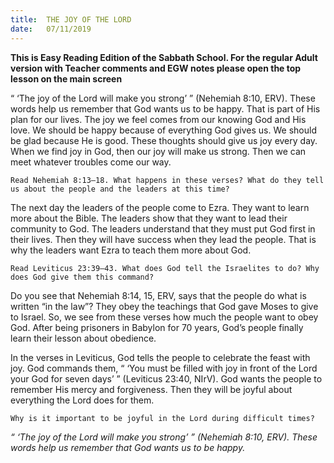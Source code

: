 ```yaml
---
title:  THE JOY OF THE LORD
date:   07/11/2019
---
```


**This is Easy Reading Edition of the Sabbath School. For the regular Adult version with Teacher comments and EGW notes please open the top lesson on the main screen** 

“ ‘The joy of the Lord will make you strong’ ” (Nehemiah 8:10, ERV). These words help us remember that God wants us to be happy. That is part of His plan for our lives. The joy we feel comes from our knowing God and His love. We should be happy because of everything God gives us. We should be glad because He is good. These thoughts should give us joy every day. When we find joy in God, then our joy will make us strong. Then we can meet whatever troubles come our way.

`Read Nehemiah 8:13–18. What happens in these verses? What do they tell us about the people and the leaders at this time?`

The next day the leaders of the people come to Ezra. They want to learn more about the Bible. The leaders show that they want to lead their community to God. The leaders understand that they must put God first in their lives. Then they will have success when they lead the people. That is why the leaders want Ezra to teach them more about God.

`Read Leviticus 23:39–43. What does God tell the Israelites to do? Why does God give them this command?`

Do you see that Nehemiah 8:14, 15, ERV, says that the people do what is written “in the law”? They obey the teachings that God gave Moses to give to Israel. So, we see from these verses how much the people want to obey God. After being prisoners in Babylon for 70 years, God’s people finally learn their lesson about obedience. 

In the verses in Leviticus, God tells the people to celebrate the feast with joy. God commands them, “ ‘You must be filled with joy in front of the Lord your God for seven days’ ” (Leviticus 23:40, NIrV). God wants the people to remember His mercy and forgiveness. Then they will be joyful about everything the Lord does for them.

`Why is it important to be joyful in the Lord during difficult times?`

_“ ‘The joy of the Lord will make you strong’ ” (Nehemiah 8:10, ERV). These words help us remember that God wants us to be happy._